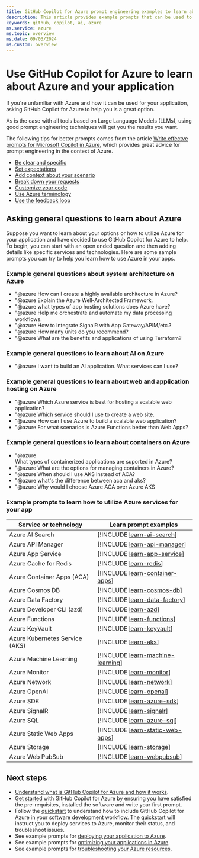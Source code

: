 ```yaml
---
title: GitHub Copilot for Azure prompt engineering examples to learn about using Azure for your application
description: This article provides example prompts that can be used to help learn how to utilize Azure and deploy your application to the cloud.
keywords: github, copilot, ai, azure
ms.service: azure
ms.topic: overview
ms.date: 09/03/2024
ms.custom: overview
---
```


# Use GitHub Copilot for Azure to learn about Azure and your application

If you're unfamiliar with Azure and how it can be used for your application, asking GitHub Copilot for Azure to help you is a great option.

As is the case with all tools based on Large Language Models (LLMs), using good prompt engineering techniques will get you the results you want.

The following tips for better prompts comes from the article [Write effectve prompts for Microsoft Copilot in Azure](/azure/copilot/write-effective-prompts), which provides great advice for prompt engineering in the context of Azure.

- [Be clear and specific](/azure/copilot/write-effective-prompts#be-clear-and-specific)
- [Set expectations](/azure/copilot/write-effective-prompts#set-expectations)
- [Add context about your scenario](/azure/copilot/write-effective-prompts#add-context-about-your-scenario)
- [Break down your requests](/azure/copilot/write-effective-prompts#break-down-your-requests)
- [Customize your code](/azure/copilot/write-effective-prompts#customize-your-code)
- [Use Azure terminology](/azure/copilot/write-effective-prompts#use-azure-terminology)
- [Use the feedback loop](/azure/copilot/write-effective-prompts#use-the-feedback-loop)


## Asking general questions to learn about Azure

Suppose you want to learn about your options or how to utilize Azure for your application and have decided to use GitHub Copilot for Azure to help. To begin, you can start with an open ended question and then adding details like specific services and technologies. Here are some sample prompts you can try to help you learn how to use Azure in your apps.

### Example general questions about system architecture on Azure

- "@azure How can I create a highly available architecture in Azure?
- "@azure Explain the Azure Well-Architected Framework.
- "@azure what types of app hosting solutions does Azure have?
- "@azure Help me orchestrate and automate my data processing workflows.
- "@azure How to integrate SignalR with App Gateway/APIM/etc.? 
- "@azure How many units do you recommend? 
- "@azure What are the benefits and applications of using Terraform?

### Example general questions to learn about AI on Azure

- "@azure I want to build an AI application. What services can I use?


### Example general questions to learn about web and application hosting on Azure

- "@azure Which Azure service is best for hosting a scalable web application?
- "@azure Which service should I use to create a web site.
- "@azure How can I use Azure to build a scalable web application?
- "@azure For what scenarios is Azure Functions better than Web Apps?


### Example general questions to learn about containers on Azure

- "@azure What types of containerized applications are suported in Azure?
- "@azure What are the options for managing containers in Azure?
- "@azure When should I use AKS instead of ACA?
- "@azure what's the difference between aca and aks?
- "@azure Why would I choose Azure ACA over Azure AKS


### Example prompts to learn how to utilize Azure services for your app


|Service or technology|Learn prompt examples|
|---|---|
|Azure AI Search|[!INCLUDE [learn-ai-search](./includes/learn-ai-search.md)]|
|Azure API Manager|[!INCLUDE [learn-api-manager](./includes/learn-api-manager.md)]|
|Azure App Service|[!INCLUDE [learn-app-service](./includes/learn-app-service.md)]|
|Azure Cache for Redis|[!INCLUDE [learn-redis](./includes/learn-redis.md)]|
|Azure Container Apps (ACA)|[!INCLUDE [learn-container-apps](./includes/learn-container-apps.md)]|
|Azure Cosmos DB|[!INCLUDE [learn-cosmos-db](./includes/learn-cosmos-db.md)]|
|Azure Data Factory|[!INCLUDE [learn-data-factory](./includes/learn-data-factory.md)]|
|Azure Developer CLI (azd)|[!INCLUDE [learn-azd](./includes/learn-azd.md)]|
|Azure Functions|[!INCLUDE [learn-functions](./includes/learn-functions.md)]|
|Azure KeyVault|[!INCLUDE [learn-keyvault](./includes/learn-keyvault.md)]|
|Azure Kubernetes Service (AKS)|[!INCLUDE [learn-aks](./includes/learn-aks.md)]|
|Azure Machine Learning|[!INCLUDE [learn-machine-learning](./includes/learn-machine-learning.md)]|
|Azure Monitor|[!INCLUDE [learn-monitor](./includes/learn-monitor.md)]|
|Azure Network|[!INCLUDE [learn-network](./includes/learn-network.md)]|
|Azure OpenAI|[!INCLUDE [learn-openai](./includes/learn-openai.md)]|
|Azure SDK|[!INCLUDE [learn-azure-sdk](./includes/learn-azure-sdk.md)]|
|Azure SignalR|[!INCLUDE [learn-signalr](./includes/learn-signalr.md)]|
|Azure SQL|[!INCLUDE [learn-azure-sql](./includes/learn-azure-sql.md)]|
|Azure Static Web Apps|[!INCLUDE [learn-static-web-apps](./includes/learn-static-web-apps.md)]|
|Azure Storage|[!INCLUDE [learn-storage](./includes/learn-storage.md)]|
|Azure Web PubSub|[!INCLUDE [learn-webpubsub](./includes/learn-webpubsub.md)]|

## Next steps

- [Understand what is GitHub Copilot for Azure and how it works](introduction.md).
- [Get started](get-started.md) with GitHub Copilot for Azure by ensuring you have satisfied the pre-requisites, installed the software and write your first prompt.
- Follow the [quickstart](quickstart-build-deploy-improve-applications.md) to understand how to include GitHub Copilot for Azure in your software development workflow. The quickstart will instruct you to deploy services to Azure, monitor their status, and troubleshoot issues.
- See example prompts for [deploying your application to Azure](deploy-examples.md).
- See example prompts for [optimizing your applications in Azure](optimize-examples.md).
- See example prompts for [troubleshooting your Azure resources](troubleshoot-examples.md).